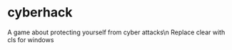 # cyberhack
A game about protecting yourself from cyber attacks\n
Replace clear with cls for windows
